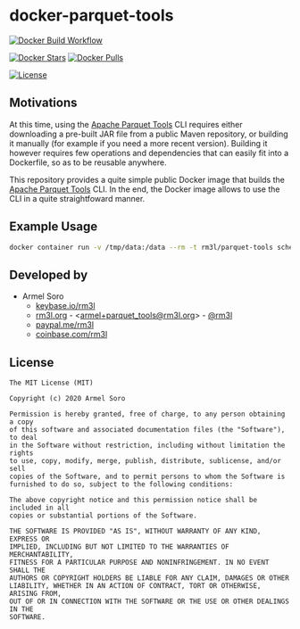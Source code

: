 # docker-parquet-tools

[![Docker Build Workflow](https://github.com/rm3l/docker-parquet-tools/workflows/Docker%20Image%20CI/badge.svg)](https://github.com/rm3l/docker-parquet-tools/actions?query=workflow%3A%22Docker+Image+CI%22)

[![Docker Stars](https://img.shields.io/docker/stars/rm3l/parquet-tools.svg)](https://hub.docker.com/r/rm3l/parquet-tools)
[![Docker Pulls](https://img.shields.io/docker/pulls/rm3l/parquet-tools.svg)](https://hub.docker.com/r/rm3l/parquet-tools)

[![License](https://img.shields.io/badge/license-MIT-green.svg?style=flat)](https://github.com/rm3l/docker-parquet-tools/blob/master/LICENSE)

## Motivations

At this time, using the [Apache Parquet Tools](https://github.com/apache/parquet-mr/tree/master/parquet-tools) CLI requires either downloading a pre-built JAR file from a public Maven repository, or building it manually (for example if you need a more recent version).
Building it however requires few operations and dependencies that can easily fit into a Dockerfile, so as to be reusable anywhere.

This repository provides a quite simple public Docker image that builds the [Apache Parquet Tools](https://github.com/apache/parquet-mr/tree/master/parquet-tools) CLI.
In the end, the Docker image allows to use the CLI in a quite straightfoward manner.

## Example Usage

```bash
docker container run -v /tmp/data:/data --rm -t rm3l/parquet-tools schema /data/<myFile>.parquet
```

## Developed by

* Armel Soro
  * [keybase.io/rm3l](https://keybase.io/rm3l)
  * [rm3l.org](https://rm3l.org) - &lt;armel+parquet_tools@rm3l.org&gt; - [@rm3l](https://twitter.com/rm3l)
  * [paypal.me/rm3l](https://paypal.me/rm3l)
  * [coinbase.com/rm3l](https://www.coinbase.com/rm3l)

## License

    The MIT License (MIT)

    Copyright (c) 2020 Armel Soro

    Permission is hereby granted, free of charge, to any person obtaining a copy
    of this software and associated documentation files (the "Software"), to deal
    in the Software without restriction, including without limitation the rights
    to use, copy, modify, merge, publish, distribute, sublicense, and/or sell
    copies of the Software, and to permit persons to whom the Software is
    furnished to do so, subject to the following conditions:

    The above copyright notice and this permission notice shall be included in all
    copies or substantial portions of the Software.

    THE SOFTWARE IS PROVIDED "AS IS", WITHOUT WARRANTY OF ANY KIND, EXPRESS OR
    IMPLIED, INCLUDING BUT NOT LIMITED TO THE WARRANTIES OF MERCHANTABILITY,
    FITNESS FOR A PARTICULAR PURPOSE AND NONINFRINGEMENT. IN NO EVENT SHALL THE
    AUTHORS OR COPYRIGHT HOLDERS BE LIABLE FOR ANY CLAIM, DAMAGES OR OTHER
    LIABILITY, WHETHER IN AN ACTION OF CONTRACT, TORT OR OTHERWISE, ARISING FROM,
    OUT OF OR IN CONNECTION WITH THE SOFTWARE OR THE USE OR OTHER DEALINGS IN THE
    SOFTWARE.
